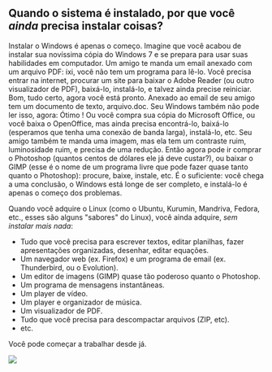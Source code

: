 <?php require("../../entete.php"); ?> <?php require("../../base.php"); ?>

<div id="corps">

<h2>Quando o sistema é instalado, por que você <i>ainda</i> precisa instalar coisas?</h2>

Instalar o Windows é apenas o começo. Imagine que você acabou de instalar sua novíssima cópia do Windows 7 e se prepara para usar suas habilidades em computador. Um amigo te manda um email anexado com um arquivo PDF: ixi, você não tem um programa para lê-lo. Você precisa entrar na internet, procurar um site para baixar o Adobe Reader (ou outro visualizador de PDF), baixá-lo, instalá-lo, e talvez ainda precise reiniciar. Bom, tudo certo, agora você está pronto. Anexado ao email de seu amigo tem um documento de texto, arquivo.doc. Seu Windows também não pode ler isso, agora: Ótimo ! Ou você compra sua cópia do Microsoft Office, ou você baixa o OpenOffice, mas ainda precisa encontrá-lo, baixá-lo (esperamos que tenha uma conexão de banda larga), instalá-lo, etc. Seu amigo também te manda uma imagem, mas ela tem um contraste ruim, luminosidade ruim, e precisa de uma redução. Então agora pode ir comprar o Photoshop (quantos centos de dólares ele já deve custar?), ou baixar o GIMP (esse é o nome de um programa livre que pode fazer quase tanto quanto o Photoshop): procure, baixe, instale, etc. É o suficiente: você chega a uma conclusão, o Windows está longe de ser completo, e instalá-lo é apenas o começo dos problemas.

Quando você adquire o Linux (como o Ubuntu, Kurumin, Mandriva, Fedora, etc., esses são alguns "sabores" do Linux), você ainda adquire, <i>sem instalar mais nada</i>:

<ul>


<li>Tudo que você precisa para escrever textos, editar planilhas, fazer apresentações organizadas, desenhar, editar equações.</li>

<li>Um navegador web (ex. Firefox) e um programa de email (ex. Thunderbird, ou o Evolution).</li>

<li>Um editor de imagens (GIMP) quase tão poderoso quanto o Photoshop.</li>

<li>Um programa de mensagens instantâneas.</li>

<li>Um player de vídeo.</li>

<li>Um player e organizador de música.</li>

<li>Um visualizador de PDF.</li>

<li>Tudo que você precisa para descompactar arquivos (ZIP, etc).</li>

<li>etc.</li>

</ul>

Você pode começar a trabalhar desde já.

<img src="Images/app_menu.png" />

</div>


